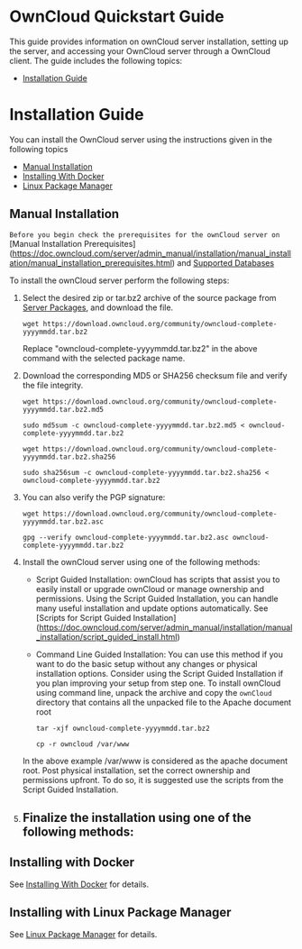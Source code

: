 # OwnCloud Quickstart Guide
This guide provides information on ownCloud server installation, setting up the server, and accessing your OwnCloud server through a OwnCloud client.
The guide includes the following topics:

- [Installation Guide](https://github.com/rishabh06/RedHat-Test/wiki/Installation-Guide)



# Installation Guide

You can install the OwnCloud server using the instructions given in the following topics

- [Manual Installation](#MANINST)
- [Installing With Docker](#DOCKINST)
- [Linux Package Manager](#LPMINST)


## <a name="MANINST"></a>Manual Installation
`Before you begin check the prerequisites for the ownCloud server on` [Manual Installation Prerequisites] (https://doc.owncloud.com/server/admin_manual/installation/manual_installation/manual_installation_prerequisites.html) and [Supported Databases](https://doc.owncloud.com/server/admin_manual/installation/manual_installation/manual_installation_db.html)

To install the ownCloud server perform the following steps:
1. Select the desired zip or tar.bz2 archive of the source package from [Server Packages](https://owncloud.com/download-server/#instructions-server), and download the file.
    ```shell
    wget https://download.owncloud.org/community/owncloud-complete-yyyymmdd.tar.bz2
    ```
    Replace "owncloud-complete-yyyymmdd.tar.bz2" in the above command with the selected package name.
2. Download the corresponding MD5 or SHA256 checksum file and verify the file integrity.
    ```shell
    wget https://download.owncloud.org/community/owncloud-complete-yyyymmdd.tar.bz2.md5

    sudo md5sum -c owncloud-complete-yyyymmdd.tar.bz2.md5 < owncloud-complete-yyyymmdd.tar.bz2
    ```
    ```shell
    wget https://download.owncloud.org/community/owncloud-complete-yyyymmdd.tar.bz2.sha256

    sudo sha256sum -c owncloud-complete-yyyymmdd.tar.bz2.sha256 < owncloud-complete-yyyymmdd.tar.bz2
    ```
3. You can also verify the PGP signature:
    ```shell
    wget https://download.owncloud.org/community/owncloud-complete-yyyymmdd.tar.bz2.asc

    gpg --verify owncloud-complete-yyyymmdd.tar.bz2.asc owncloud-complete-yyyymmdd.tar.bz2
    ```
4. Install the ownCloud server using one of the following methods:
   
   -  Script Guided Installation: ownCloud has scripts that assist you to easily install or upgrade ownCloud or manage ownership and permissions. 
      Using the Script Guided Installation, you can handle many useful installation and update options automatically. See [Scripts for Script Guided Installation]  (https://doc.owncloud.com/server/admin_manual/installation/manual_installation/script_guided_install.html)

   -  Command Line Guided Installation: You can use this method if you want to do the basic setup without any changes or physical installation options. Consider using the Script       Guided Installation if you plan improving your setup from step one.
      To install ownCloud using command line, unpack the archive and copy the `ownCloud` directory that contains all the unpacked file to the Apache document root
      ```shell
      tar -xjf owncloud-complete-yyyymmdd.tar.bz2
   
      cp -r owncloud /var/www
      ```
   In the above example /var/www is considered as the apache document root.
   Post physical installation, set the correct ownership and permissions upfront. To do so, it is suggested use the scripts from the Script Guided Installation.
   
5. Finalize the installation using one of the following methods:
   - 


## <a name="DOCKINST"></a>Installing with Docker
See [Installing With Docker](https://doc.owncloud.com/server/admin_manual/installation/docker/) for details.

## <a name="LPMINST"></a>Installing with Linux Package Manager

See [Linux Package Manager](https://doc.owncloud.com/server/admin_manual/installation/linux_packetmanager_install.html) for details.
